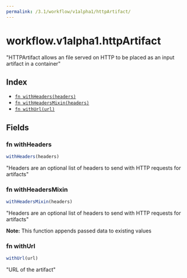 ```yaml
---
permalink: /3.1/workflow/v1alpha1/httpArtifact/
---
```


# workflow.v1alpha1.httpArtifact

"HTTPArtifact allows an file served on HTTP to be placed as an input artifact in a container"

## Index

* [`fn withHeaders(headers)`](#fn-withheaders)
* [`fn withHeadersMixin(headers)`](#fn-withheadersmixin)
* [`fn withUrl(url)`](#fn-withurl)

## Fields

### fn withHeaders

```ts
withHeaders(headers)
```

"Headers are an optional list of headers to send with HTTP requests for artifacts"

### fn withHeadersMixin

```ts
withHeadersMixin(headers)
```

"Headers are an optional list of headers to send with HTTP requests for artifacts"

**Note:** This function appends passed data to existing values

### fn withUrl

```ts
withUrl(url)
```

"URL of the artifact"